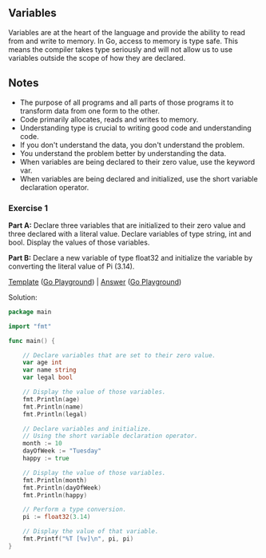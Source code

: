 ## Variables

Variables are at the heart of the language and provide the ability to read from and write to memory. In Go, access to memory is type safe. This means the compiler takes type seriously and will not allow us to use variables outside the scope of how they are declared.

## Notes

* The purpose of all programs and all parts of those programs it to transform data from one form to the other.
* Code primarily allocates, reads and writes to memory.
* Understanding type is crucial to writing good code and understanding code.
* If you don't understand the data, you don't understand the problem.
* You understand the problem better by understanding the data.
* When variables are being declared to their zero value, use the keyword var.
* When variables are being declared and initialized, use the short variable declaration operator.

### Exercise 1

**Part A:** Declare three variables that are initialized to their zero value and three declared with a literal value. Declare variables of type string, int and bool. Display the values of those variables.

**Part B:** Declare a new variable of type float32 and initialize the variable by converting the literal value of Pi (3.14).

[Template](exercises/template1/template1.go) ([Go Playground](https://play.golang.org/p/JIgjb3Ty3e)) |
[Answer](exercises/exercise1/exercise1.go) ([Go Playground](https://play.golang.org/p/wNjayRMEcM))

Solution:
```go
package main

import "fmt"

func main() {

	// Declare variables that are set to their zero value.
	var age int
	var name string
	var legal bool

	// Display the value of those variables.
	fmt.Println(age)
	fmt.Println(name)
	fmt.Println(legal)

	// Declare variables and initialize.
	// Using the short variable declaration operator.
	month := 10
	dayOfWeek := "Tuesday"
	happy := true

	// Display the value of those variables.
	fmt.Println(month)
	fmt.Println(dayOfWeek)
	fmt.Println(happy)

	// Perform a type conversion.
	pi := float32(3.14)

	// Display the value of that variable.
	fmt.Printf("%T [%v]\n", pi, pi)
}
```
